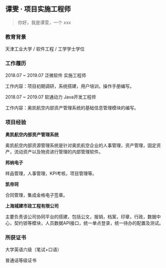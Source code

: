 ## 谭雯 · 项目实施工程师

> 你好，我是谭雯，一个 xxx

### 教育背景

天津工业大学 / 软件工程 / 工学学士学位

### 工作履历

2018.07 ~ 2019.07 泛微软件 实施工程师

工作内容：项目初期调研，系统搭建，用户培训，操作手册编写。

2018.07 ~ 2019.07 软通动力 Java开发工程师

工作内容：奥凯航空内部资产管理系统的基础信息管理模块的编写。

### 项目经验

**奥凯航空内部资产管理系统**

奥凯航空内部资源管理系统是针对奥凯航空企业的人事管理，资产管理，固定资产，流动资产以及物资进行管理的内部管理软件。

**邦纳电子**

样品管理，人事管理，KPI考核，项目管理等。

**凯帝珂**

合同管理，集成金格电子签章。

**上海城建市政工程有限公司**

主要负责该公司协同平台的搭建，包括公文，报销，档案，印章，行政，数据中心，契约锁等模块，人员数据API接口，统一单点登录，统一待办的配置及测试。

### 所获证书

大学英语六级（笔试+口语）

普通话等级证书



<!--
**Turkyden/Turkyden** is a ✨ _special_ ✨ repository because its `README.md` (this file) appears on your GitHub profile.

Here are some ideas to get you started:

- 🔭 I’m currently working on weaver net...
- 🌱 I’m currently learning ...
- 👯 I’m looking to collaborate on ...
- 🤔 I’m looking for help with ...
- 💬 Ask me about ...
- 📫 How to reach me: ...
- 😄 Pronouns: ...
- ⚡ Fun fact: ...
-->
